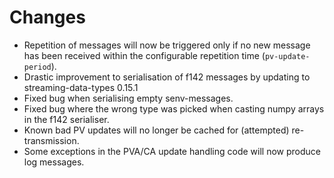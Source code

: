 # Changes

* Repetition of messages will now be triggered only if no new message has been received within the configurable repetition time (`pv-update-period`).
* Drastic improvement to serialisation of f142 messages by updating to streaming-data-types 0.15.1
* Fixed bug when serialising empty senv-messages.
* Fixed bug where the wrong type was picked when casting numpy arrays in the f142 serialiser.
* Known bad PV updates will no longer be cached for (attempted) re-transmission.
* Some exceptions in the PVA/CA update handling code will now produce log messages.

